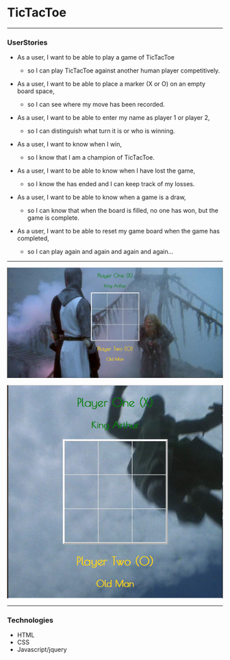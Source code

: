 # TicTacToe

------
### UserStories

- As a user, I want to be able to play a game of TicTacToe
  - so I can play TicTacToe against another human player competitively.


- As a user, I want to be able to place a marker (X or O) on an empty board space,
  - so I can see where my move has been recorded.


- As a user, I want to be able to enter my name as player 1 or player 2,
  - so I can distinguish what turn it is or who is winning.

- As a user, I want to know when I win,
  - so I know that I am a champion of TicTacToe.


- As a user, I want to be able to know when I have lost the game,
  - so I know the has ended and I can keep track of my losses.


- As a user, I want to be able to know when a game is a draw,
  - so I can know that when the board is filled, no one has won, but the game is complete.


- As a user, I want to be able to reset my game board when the game has completed,
  - so I can play again and again and again and again...

----

![Image of TicTacToe](screenshots/Desktopview.png)

![Image of TicTacToe](screenshots/Mobileview.png)

-----
### Technologies

- HTML
- CSS
- Javascript/jquery
